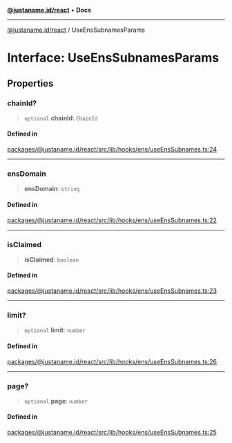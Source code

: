 [**@justaname.id/react**](../README.md) • **Docs**

***

[@justaname.id/react](../globals.md) / UseEnsSubnamesParams

# Interface: UseEnsSubnamesParams

## Properties

### chainId?

> `optional` **chainId**: `ChainId`

#### Defined in

[packages/@justaname.id/react/src/lib/hooks/ens/useEnsSubnames.ts:24](https://github.com/JustaName-id/JustaName-sdk/blob/dc845c10af242e3ca87d95ef392516ac0bfa8b95/packages/@justaname.id/react/src/lib/hooks/ens/useEnsSubnames.ts#L24)

***

### ensDomain

> **ensDomain**: `string`

#### Defined in

[packages/@justaname.id/react/src/lib/hooks/ens/useEnsSubnames.ts:22](https://github.com/JustaName-id/JustaName-sdk/blob/dc845c10af242e3ca87d95ef392516ac0bfa8b95/packages/@justaname.id/react/src/lib/hooks/ens/useEnsSubnames.ts#L22)

***

### isClaimed

> **isClaimed**: `boolean`

#### Defined in

[packages/@justaname.id/react/src/lib/hooks/ens/useEnsSubnames.ts:23](https://github.com/JustaName-id/JustaName-sdk/blob/dc845c10af242e3ca87d95ef392516ac0bfa8b95/packages/@justaname.id/react/src/lib/hooks/ens/useEnsSubnames.ts#L23)

***

### limit?

> `optional` **limit**: `number`

#### Defined in

[packages/@justaname.id/react/src/lib/hooks/ens/useEnsSubnames.ts:26](https://github.com/JustaName-id/JustaName-sdk/blob/dc845c10af242e3ca87d95ef392516ac0bfa8b95/packages/@justaname.id/react/src/lib/hooks/ens/useEnsSubnames.ts#L26)

***

### page?

> `optional` **page**: `number`

#### Defined in

[packages/@justaname.id/react/src/lib/hooks/ens/useEnsSubnames.ts:25](https://github.com/JustaName-id/JustaName-sdk/blob/dc845c10af242e3ca87d95ef392516ac0bfa8b95/packages/@justaname.id/react/src/lib/hooks/ens/useEnsSubnames.ts#L25)
